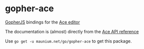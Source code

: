 # gopher-ace
[GopherJS](https://github.com/gopherjs/gopherjs) bindings for the [Ace editor](ace.c9.io)

The documentation is (almost) directly from the [Ace API reference](https://ace.c9.io/#nav=api)

Use `go get -u maunium.net/go/gopher-ace` to get this package.
